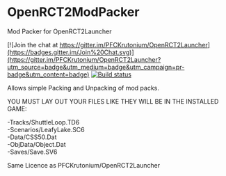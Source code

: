 # OpenRCT2ModPacker
Mod Packer for OpenRCT2Launcher


[![Join the chat at https://gitter.im/PFCKrutonium/OpenRCT2Launcher](https://badges.gitter.im/Join%20Chat.svg)](https://gitter.im/PFCKrutonium/OpenRCT2Launcher?utm_source=badge&utm_medium=badge&utm_campaign=pr-badge&utm_content=badge)
[![Build status](https://ci.appveyor.com/api/projects/status/dk8x625gvx62x0x6?svg=true)](https://ci.appveyor.com/project/PFCKrutonium/openrct2modpacker)

Allows simple Packing and Unpacking of mod packs.

YOU MUST LAY OUT YOUR FILES LIKE THEY WILL BE IN THE INSTALLED GAME:

-Tracks/ShuttleLoop.TD6  
-Scenarios/LeafyLake.SC6  
-Data/CSS50.Dat  
-ObjData/Object.Dat  
-Saves/Save.SV6 

Same Licence as PFCKrutonium/OpenRCT2Launcher
